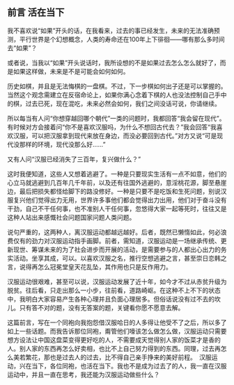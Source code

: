 ## 前言 活在当下

我不喜欢说“如果”开头的话，在我看来，过去的事已经发生，未来的无法准确预测，平行世界是个幻想概念，人类的寿命还在100年上下徘徊——哪有那么多时间去“如果”？

 或者说，当我以“如果”开头说话时，我所设想的不是如果过去怎么怎么就好了，而是如果这样做，未来是不是可能会如何如何。　
 
历史如棋，并且是无法悔棋的一盘棋。不过，下一步棋如何出子还是可以掌握的。当然这个观念需建立在反宿命论上，如果你满心念着下棋的人也没法控制自己手中的棋，过去已死，现在混吃，未来必然会如何，我们之间没话可说，你请继续。　

所以每当有人问“你想穿越回哪个朝代”一类的问题时，我都回答“我会留在现代”。有时候对方会接着问“你不是喜欢汉服吗，为什么不想回古代去？”我会回答“我喜欢汉服，可以把汉服拿到现代来放在身边，而没必要回到古代。”对方又说“可是现代没那样的环境，现代没那么好……”　

又有人问“汉服已经消失了三百年，复兴做什么？”　

这时我便知道，这些人又想着逃避了。一种是只要现实生活有一点不如意，他们的心立马就逃避到几百年几千年前，以及还有往国外逃避的，意淫桃花源，脚至悬崖边，最后把损失都怪给脚下的路没修好。一种是只要不是吃饭和生死问题，别说汉服复兴他们觉得出力无用，世界许多事他们都会觉得出力出用，他们对于奋斗没有干劲，自己不干任何事，也不准别人干任何事，忽悠得大家一起等死时，往往又是这种人站出来感慨社会问题国家问题人类问题。　

说句严重的，这两种人，离汉服运动都越远越好。后者，既然已懒惰如此，何必浪费仅有的劲力对汉服运动指手画脚。前者，需知道，汉服运动是一场继承传统、更新现世、筹谋未来的为了社会进步而开展的活动，是需要参与的人都出心出力的务实活动。坐享其成，可以。以喜欢汉服之名，推行空想逃避之言，甚至崇日恋韩之言，说得再怎么冠冕堂皇天花乱坠，其作用也只是反作用力。　

汉服运动很艰难，甚至可以说，汉服运动发展了近十年，如今才不过从赤贫升级为脱贫。往后看，只走出那么一小步，往前看，道路崎岖。在这种不上不下的状态中，我明白大家容易产生各种心理并且负面心理居多。但俗话说没有过不去的坎儿。只有答不对的题，没有无答案的题，关键看你愿不愿意去解。

这篇前言，写在一个同袍向我抱怨借汉服哈日的人多得让他受不了之后，所以多了如上一些话题。而我告诉那位同袍，甭管他们嚎该怎么做怎么做，汉服运动只需要想方设法让中国这盘菜变得更好吃的人，不需要成天觉得别人家的饭菜才是香的人。别人家的东西再怎么好卖相，也比不上自己努力得到的东西。同理，过去再怎么美若繁花，那也是过去人的过去，比不得自己亲手挣来的美好前程。　汉服运动，兴在当下，各位同袍，也活在当下。我也不是成为过去了的人，我一直在汉服运动中，并且一直在思考，我还能为汉服运动做些什么？
